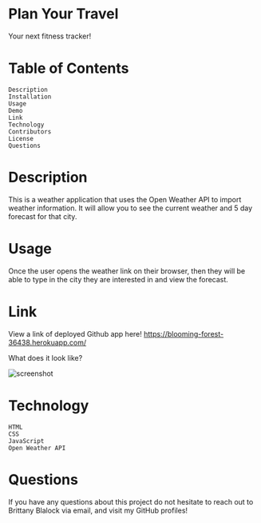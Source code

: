 # Plan Your Travel

Your next fitness tracker!

# Table of Contents

    Description
    Installation
    Usage
    Demo
    Link
    Technology
    Contributors
    License
    Questions

# Description

This is a weather application that uses the Open Weather API to import weather information. It will allow you to see the current weather and 5 day forecast for that city. 


# Usage

Once the user opens the weather link on their browser, then they will be able to type in the city they are interested in and view the forecast. 

# Link

View a link of deployed Github app here! 
https://blooming-forest-36438.herokuapp.com/

What does it look like? 

![screenshot](./assets/Screenshot%2022-11-10%at%4.12.00%PM.png)

# Technology

    HTML
    CSS
    JavaScript
    Open Weather API 

# Questions

If you have any questions about this project do not hesitate to reach out to Brittany Blalock via email, and visit my GitHub profiles!
